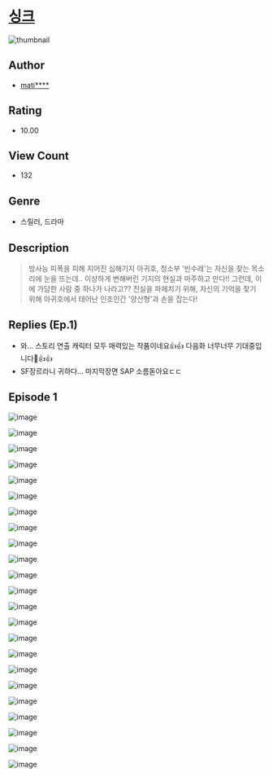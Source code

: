 # [싱크](https://comic.naver.com/challenge/list?titleId=810507)
![thumbnail](https://image-comic.pstatic.net/user_contents_data/challenge_comic/2023/05/23/upload_4049643378545473329_480x623.jpeg)

## Author
- [mati****](https://comic.naver.com/artistTitle?id=366937)

## Rating
- 10.00

## View Count
- 132

## Genre
- 스릴러, 드라마

## Description
> 방사능 피폭을 피해 지어진 심해기지 아귀호, 청소부 '빈수레'는 자신을 찾는 목소리에 눈을 뜨는데.. 이상하게 변해버린 기지의 현실과 마주하고 만다!! 그런데, 이에 가담한 사람 중 하나가 나라고?? 진실을 파헤치기 위해, 자신의 기억을 찾기 위해 아귀호에서 태어난 인조인간 '양산형'과 손을 잡는다!

## Replies (Ep.1)
- 와... 스토리 연출 캐릭터 모두 매력있는 작품이네요👍👍 다음화 너무너무 기대중입니다🥹👍👍
- SF장르라니 귀하다... 마지막장면 SAP 소름돋아요ㄷㄷ

## Episode 1
![image](https://image-comic.pstatic.net/user_contents_data/challenge_comic/2023/05/23/366937/upload_7292564955167143219.jpeg)

![image](https://image-comic.pstatic.net/user_contents_data/challenge_comic/2023/05/23/366937/upload_4063149980442048867.jpeg)

![image](https://image-comic.pstatic.net/user_contents_data/challenge_comic/2023/05/23/366937/upload_3474356934674900535.jpeg)

![image](https://image-comic.pstatic.net/user_contents_data/challenge_comic/2023/05/23/366937/upload_7305459154756449380.jpeg)

![image](https://image-comic.pstatic.net/user_contents_data/challenge_comic/2023/05/23/366937/upload_3545004039273263158.jpeg)

![image](https://image-comic.pstatic.net/user_contents_data/challenge_comic/2023/05/23/366937/upload_3486969625028289379.jpeg)

![image](https://image-comic.pstatic.net/user_contents_data/challenge_comic/2023/05/23/366937/upload_7005459396556828979.jpeg)

![image](https://image-comic.pstatic.net/user_contents_data/challenge_comic/2023/05/23/366937/upload_7305455629474215012.jpeg)

![image](https://image-comic.pstatic.net/user_contents_data/challenge_comic/2023/05/23/366937/upload_7233733394237174322.jpeg)

![image](https://image-comic.pstatic.net/user_contents_data/challenge_comic/2023/05/23/366937/upload_3617342000119231033.jpeg)

![image](https://image-comic.pstatic.net/user_contents_data/challenge_comic/2023/05/23/366937/upload_3474075425355424353.jpeg)

![image](https://image-comic.pstatic.net/user_contents_data/challenge_comic/2023/05/23/366937/upload_7378645758304859749.jpeg)

![image](https://image-comic.pstatic.net/user_contents_data/challenge_comic/2023/05/23/366937/upload_3834870269666734646.jpeg)

![image](https://image-comic.pstatic.net/user_contents_data/challenge_comic/2023/05/23/366937/upload_7377240762900230960.jpeg)

![image](https://image-comic.pstatic.net/user_contents_data/challenge_comic/2023/05/23/366937/upload_3630519463086220901.jpeg)

![image](https://image-comic.pstatic.net/user_contents_data/challenge_comic/2023/05/23/366937/upload_3703143301314328376.jpeg)

![image](https://image-comic.pstatic.net/user_contents_data/challenge_comic/2023/05/23/366937/upload_7219944423976822373.jpeg)

![image](https://image-comic.pstatic.net/user_contents_data/challenge_comic/2023/05/23/366937/upload_4135768119164547634.jpeg)

![image](https://image-comic.pstatic.net/user_contents_data/challenge_comic/2023/05/23/366937/upload_3846971713584850489.jpeg)

![image](https://image-comic.pstatic.net/user_contents_data/challenge_comic/2023/05/23/366937/upload_4134978880353220964.jpeg)

![image](https://image-comic.pstatic.net/user_contents_data/challenge_comic/2023/05/23/366937/upload_7378082804022786099.jpeg)

![image](https://image-comic.pstatic.net/user_contents_data/challenge_comic/2023/05/23/366937/upload_3918806983002829154.jpeg)

![image](https://image-comic.pstatic.net/user_contents_data/challenge_comic/2023/05/23/366937/upload_7017505653735711026.jpeg)
